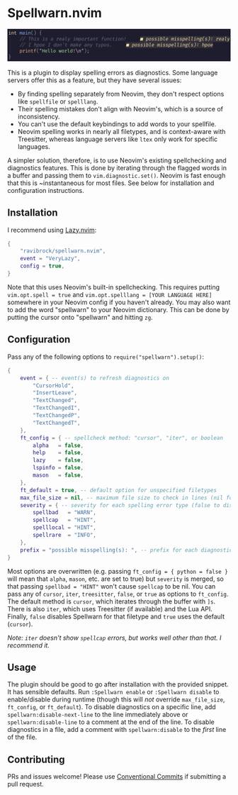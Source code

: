 # Spellwarn.nvim

![example of spelling diagnostics](img/example.jpg)

This is a plugin to display spelling errors as diagnostics. Some language servers offer this as a feature, but they have several issues:

- By finding spelling separately from Neovim, they don't respect options like `spellfile` or `spelllang`.
- Their spelling mistakes don't align with Neovim's, which is a source of inconsistency.
- You can't use the default keybindings to add words to your spellfile.
- Neovim spelling works in nearly all filetypes, and is context-aware with Treesitter, whereas language servers like `ltex` only work for specific languages.

A simpler solution, therefore, is to use Neovim's existing spellchecking and diagnostics features. This is done by iterating through the flagged words in a buffer and passing them to `vim.diagnostic.set()`. Neovim is fast enough that this is ~instantaneous for most files. See below for installation and configuration instructions.

## Installation
I recommend using [Lazy.nvim](https://github.com/folke/lazy.nvim):
```lua
{
    "ravibrock/spellwarn.nvim",
    event = "VeryLazy",
    config = true,
}
```
Note that this uses Neovim's built-in spellchecking. This requires putting `vim.opt.spell = true` and `vim.opt.spelllang = [YOUR LANGUAGE HERE]` somewhere in your Neovim config if you haven't already. You may also want to add the word "spellwarn" to your Neovim dictionary. This can be done by putting the cursor onto "spellwarn" and hitting `zg`.

## Configuration
Pass any of the following options to `require("spellwarn").setup()`:
```lua
{
    event = { -- event(s) to refresh diagnostics on
        "CursorHold",
        "InsertLeave",
        "TextChanged",
        "TextChangedI",
        "TextChangedP",
        "TextChangedT",
    },
    ft_config = { -- spellcheck method: "cursor", "iter", or boolean
        alpha   = false,
        help    = false,
        lazy    = false,
        lspinfo = false,
        mason   = false,
    },
    ft_default = true, -- default option for unspecified filetypes
    max_file_size = nil, -- maximum file size to check in lines (nil for no limit)
    severity = { -- severity for each spelling error type (false to disable diagnostics for that type)
        spellbad   = "WARN",
        spellcap   = "HINT",
        spelllocal = "HINT",
        spellrare  = "INFO",
    },
    prefix = "possible misspelling(s): ", -- prefix for each diagnostic message
}
```
Most options are overwritten (e.g. passing `ft_config = { python = false }` will mean that `alpha`, `mason`, etc. are set to true) but `severity` is merged, so that passing `spellbad = "HINT"` won't cause `spellcap` to be nil. You can pass any of `cursor`, `iter`, `treesitter`, `false`, or `true` as options to `ft_config`. The default method is `cursor`, which iterates through the buffer with `]s`. There is also `iter`, which uses Treesitter (if available) and the Lua API. Finally, `false` disables Spellwarn for that filetype and `true` uses the default (`cursor`).

*Note: `iter` doesn't show `spellcap` errors, but works well other than that. I recommend it.*

## Usage
The plugin should be good to go after installation with the provided snippet. It has sensible defaults. Run `:Spellwarn enable` or `:Spellwarn disable` to enable/disable during runtime (though this will *not* override `max_file_size`, `ft_config`, or `ft_default`). To disable diagnostics on a specific line, add `spellwarn:disable-next-line` to the line immediately above or `spellwarn:disable-line` to a comment at the end of the line. To disable diagnostics in a file, add a comment with `spellwarn:disable` to the *first* line of the file.

## Contributing
PRs and issues welcome! Please use [Conventional Commits](https://www.conventionalcommits.org/) if submitting a pull request.
